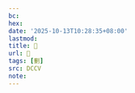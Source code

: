 ```yaml
---
bc:
hex:
date: '2025-10-13T10:28:35+08:00'
lastmod:
title: 􃢈
url: 􃢈
tags: [劐]
src: DCCV
note:
---
```


